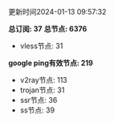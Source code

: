 更新时间2024-01-13 09:57:32

**总订阅: 37**
**总节点: 6376**
- vless节点: 31

**google ping有效节点: 219**
- v2ray节点: 113
- trojan节点: 31
- ssr节点: 36
- ss节点: 39
